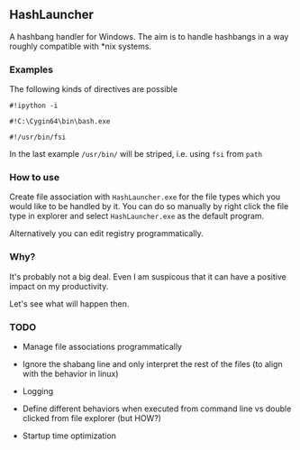 ## HashLauncher

A hashbang handler for Windows. The aim is to handle hashbangs in a way roughly compatible with *nix systems.

### Examples

The following kinds of directives are possible

```
#!ipython -i
```

```
#!C:\Cygin64\bin\bash.exe
```

```
#!/usr/bin/fsi
```

In the last example ``/usr/bin/`` will be striped, i.e. using ``fsi`` from ``path``

### How to use

Create file association with ``HashLauncher.exe`` for the file types which you would like to be handled by it.
You can do so manually by right click the file type in explorer and select ``HashLauncher.exe`` as the default program.

Alternatively you can edit registry programmatically.

### Why?

It's probably not a big deal. Even I am suspicous that it can have a positive impact on my productivity.

Let's see what will happen then.

### TODO

+ Manage file associations programmatically

+ Ignore the shabang line and only interpret the rest of the files (to align with the behavior in linux)

+ Logging

+ Define different behaviors when executed from command line vs double clicked from file explorer (but HOW?)

+ Startup time optimization


